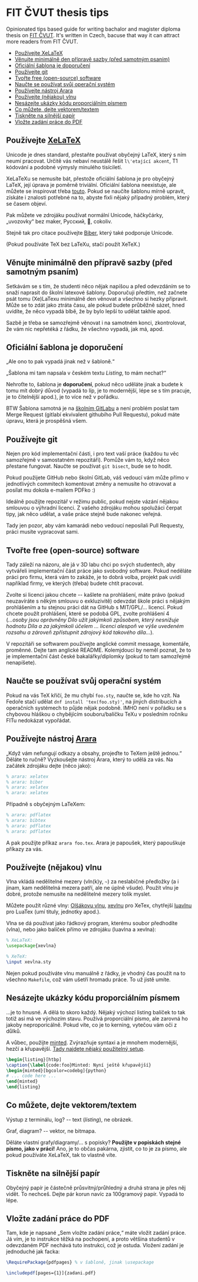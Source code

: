 # FIT ČVUT thesis tips
Opinionated tips based guide for writing bachalor and magister diploma thesis on [FIT ČVUT](http://fit.cvut.cz/). 
It's written in Czech, bacuse that way it can attract more readers from FIT ČVUT.

<!-- START doctoc generated TOC please keep comment here to allow auto update -->
<!-- DON'T EDIT THIS SECTION, INSTEAD RE-RUN doctoc TO UPDATE -->


- [Používejte XeLaTeX](#pou%C5%BE%C3%ADvejte-xelatex)
- [Věnujte minimálně den přípravě sazby (před samotným psaním)](#v%C4%9Bnujte-minim%C3%A1ln%C4%9B-den-p%C5%99%C3%ADprav%C4%9B-sazby-p%C5%99ed-samotn%C3%BDm-psan%C3%ADm)
- [Oficiální šablona je doporučení](#ofici%C3%A1ln%C3%AD-%C5%A1ablona-je-doporu%C4%8Den%C3%AD)
- [Používejte git](#pou%C5%BE%C3%ADvejte-git)
- [Tvořte free (open-source) software](#tvo%C5%99te-free-open-source-software)
- [Naučte se používat svůj operační systém](#nau%C4%8Dte-se-pou%C5%BE%C3%ADvat-sv%C5%AFj-opera%C4%8Dn%C3%AD-syst%C3%A9m)
- [Používejte nástroj Arara](#pou%C5%BE%C3%ADvejte-n%C3%A1stroj-arara)
- [Používejte (nějakou) vlnu](#pou%C5%BE%C3%ADvejte-n%C4%9Bjakou-vlnu)
- [Nesázejte ukázky kódu proporciálním písmem](#nes%C3%A1zejte-uk%C3%A1zky-k%C3%B3du-proporci%C3%A1ln%C3%ADm-p%C3%ADsmem)
- [Co můžete, dejte vektorem/textem](#co-m%C5%AF%C5%BEete-dejte-vektoremtextem)
- [Tiskněte na silnější papír](#tiskn%C4%9Bte-na-siln%C4%9Bj%C5%A1%C3%AD-pap%C3%ADr)
- [Vložte zadání práce do PDF](#vlo%C5%BEte-zad%C3%A1n%C3%AD-pr%C3%A1ce-do-pdf)

<!-- END doctoc generated TOC please keep comment here to allow auto update -->

## Používejte [XeLaTeX](http://tex.stackexchange.com/questions/3393/what-is-xetex-exactly-and-why-should-i-use-it)

Unicode je dnes standard, přestaňte používat obyčejný LaTeX, který s ním neumí pracovat.
Určitě vás nebaví neustálě řešit `l\'etající akcent`, T1 kódování a podobné výmysly minulého tisíciletí.

XeLaTeXu se nemusíte bát, přestože oficiální šablona je pro obyčejný LaTeX, její úprava je poměrně triviální.
Oficiální šablona neexistuje, ale můžete se inspirovat třeba [touto](https://github.com/hroncok/bakalarka/blob/master/template/FITthesisXE.cls).
Pokud se naučíte šablonu mírně upravit, získáte i znalosti potřebné na to, abyste fixli nějaký případný problém, který se časem objeví.

Pak můžete ve zdrojáku používat normální Unicode, háčkyčárky, „uvozovky“ bez maker, Русский, &#x1f4a9;, cokoliv.

Stejně tak pro citace používejte [Biber](http://biblatex-biber.sourceforge.net/), který také podporuje Unicode.

(Pokud používáte TeX bez LaTeXu, stačí použít XeTeX.)

## Věnujte minimálně den přípravě sazby (před samotným psaním)

Setkávám se s tím, že studenti něco nějak napíšou a před odevzdáním se to snaží naprasit do školní latexové šablony.
Doporučuji předtím, než začnete psát tomu (Xe)LaTexu minimálně den věnovat a všechno si hezky připravit.
Může se to zdát jako ztráta času, ale pokud budete průběžně sázet, hned uvidíte, že něco vypadá blbě, že by bylo lepší to udělat takhle apod.

Sazbě je třeba se samozřejmě věnovat i na samotném konci, zkontrolovat, že vám nic nepřetéká z řádku, že všechno vypadá, jak má, apod.

## Oficiální šablona je doporučení

„Ale ono to pak vypadá jinak než v šabloně.“

„Šablona mi tam napsala v českém textu *Listing*, to mám nechat?“

Nehroťte to, šablona je **doporučení**, pokud něco uděláte jinak a budete k tomu mít dobrý důvod
(vypadá to líp, je to modernější, lépe se s tím pracuje, je to čitelnější apod.), je to více než v pořádku.

BTW Šablona samotná je na [školním GitLabu](https://gitlab.fit.cvut.cz/guthondr/ThesisTemplate)
a není problém poslat tam Merge Request (gitlabí ekvivalent githubího Pull Requestu), pokud máte úpravu, která je prospěšná všem.

## Používejte git

Nejen pro kód implementační části, i pro text vaší práce (každou tu věc samozřejmě v samostatném repozitáři).
Pomůže vám to, když něco přestane fungovat. Naučte se používat `git bisect`, bude se to hodit.

Pokud použijete GitHub nebo školní GitLab, váš vedoucí vám může přímo v jednotlivých commitech komentovat změny
a nemusíte ho otravovat a posílat mu dokola e-mailem PDFko :)

Ideálně použijte repozitář v režimu public, pokud nejste vázání nějakou smlouvou o výhradní licenci.
Z vašeho zdrojáku mohou spolužáci čerpat tipy, jak něco udělat, a vaše práce stejně bude nakonec veřejná.

Tady jen pozor, aby vám kamarádi nebo vedoucí neposílali Pull Requesty, práci musíte vypracovat sami.

## Tvořte free (open-source) software

Tady záleží na názoru, ale já v 3D labu chci po svých studentech, aby vytvářeli implementační část práce jako svobodný software.
Pokud neděláte práci pro firmu, která vám to zakáže, je to dobrá volba, projekt pak uvidí například firmy, ve kterých (třeba) budete chtít pracovat.

Zvolte si licenci jakou chcete -- kašlete na prohlášení, máte právo (pokud neuzavíráte s někým smlouvu o exkluzivitě) odevzdat škole práci s nějakým prohlášením a tu stejnou práci dát na GitHub s MIT/GPL/... licencí.
Pokud chcete použít prohlášení, které se podobá GPL, zvolte prohlášení 4
(*...osoby jsou oprávněny Dílo užít jakýmkoli způsobem, který nesnižuje hodnotu Díla a za jakýmkoli účelem ...
licenci alespoň ve výše uvedeném rozsahu a zároveň zpřístupnit zdrojový kód takového díla...*).

V repozitáři se softwarem používejte anglické commit message, komentáře, proměnné. Dejte tam anglické README.
Kolemjdoucí by neměl poznat, že to je implementační část české bakalářky/diplomky (pokud to tam samozřejmě nenapíšete).

## Naučte se používat svůj operační systém

Pokud na vás TeX křičí, že mu chybí `foo.sty`, naučte se, kde ho vzít.
Na Fedoře stačí udělat `dnf install 'tex(foo.sty)'`,
na jiných distribucích a operačních systémech to půjde nějak podobně.
IMHO není v pořádku se s chybovou hláškou o chybějícím souboru/balíčku TeXu v posledním ročníku FITu nedokázat vypořádat.

## Používejte nástroj [Arara](http://www.texdev.net/2012/04/24/arara-making-latex-files-your-way/)

„Když vám nefungují odkazy a obsahy, projeďte to TeXem ještě jednou.“ Děláte to ručně?
Vyzkoušejte nástroj Arara, který to udělá za vás. Na začátek zdrojáku dejte (něco jako):

```tex
% arara: xelatex
% arara: biber
% arara: xelatex
% arara: xelatex
```

Případně s obyčejným LaTeXem:

```tex
% arara: pdflatex
% arara: bibtex
% arara: pdflatex
% arara: pdflatex
```

A pak použijte příkaz `arara foo.tex`. Arara je papoušek, který papouškuje příkazy za vás.

## Používejte (nějakou) vlnu

Vlna vkládá nedělitelné mezery (vln(k)y, `~`) za neslabičné předložky (a i jinam, kam nedělitelná mezera patří, ale ne úplně všude).
Použít vlnu je dobré, protože nemusíte na nedělitelné mezery tolik myslet.

Můžete použít různé vlny: [Olšákovu vlnu](http://petr.olsak.net/ftp/olsak/vlna/),
[xevlnu](https://www.ctan.org/pkg/xevlna) pro XeTex,
chytřejší [luavlnu](https://github.com/michal-h21/luavlna) pro LuaTex (umí tituly, jednotky apod.).

Vlna se dá používat jako řádkový program, kterému soubor předhodíte (vlna), nebo jako balíček přímo ve zdrojáku (luavlna a xevlna):

```tex
% XeLaTeX:
\usepackage{xevlna}

% XeTeX:
\input xevlna.sty
```

Nejen pokud používáte vlnu manuálně z řádky, je vhodný čas použít na to všechno `Makefile`, což vám ušetří hromadu práce.
To už jistě umíte.

## Nesázejte ukázky kódu proporciálním písmem

...je to hnusné. A dělá to skoro každý.
Nějaký výchozí listing balíček to tak totiž asi má ve výchozím stavu.
Používá proporciální písmo, ale zarovná ho jakoby neproporicálně.
Pokud víte, co je to kerning, vytečou vám oči z důlků.

A vůbec, použijte [minted](https://www.ctan.org/pkg/minted). Zvýrazňuje syntaxi a je mnohem modernější, hezčí a křupavější.
[Tady najdete nějaký použitelný setup](https://github.com/hroncok/diplomka/blob/master/template/FITthesisXE.cls#L68).

```tex
\begin{listing}[htbp]
\caption{\label{code:foo}Minted: Nyní ještě křupavější}
\begin{minted}[bgcolor=codebg]{python}
# ... code here ...
\end{minted}
\end{listing}
```

## Co můžete, dejte vektorem/textem

Výstup z terminálu, log? -- text (*listing*), ne obrázek.

Graf, diagram? -- vektor, ne bitmapa.

Děláte vlastní grafy/diagramy/... s popisky? **Použijte v popiskách stejné písmo, jako v práci!**
Ano, je to občas pakárna, zjistit, co to je za písmo, ale pokud používáte XeLaTeX, tak to vlastně víte.

## Tiskněte na silnější papír

Obyčejný papír je částečně průsvitný/průhledný a druhá strana je přes něj vidět.
To nechceš. Dejte pár korun navíc za 100gramový papír. Vypadá to lépe.

## Vložte zadání práce do PDF

Tam, kde je napsané „Sem vložte zadání práce,“ máte vložit zadání práce.
Já vím, je to instrukce těžká na pochopení, a proto většina studentů v odevzdaném PDF nechává tuto instrukci,
což je ostuda. Vložení zadání je jednoduché jak facka:

```tex
\RequirePackage{pdfpages} % v šabloně, jinak \usepackage

\includepdf[pages={1}]{zadani.pdf}
```
